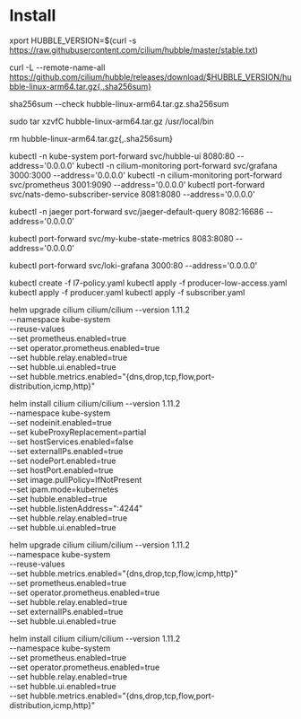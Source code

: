 # Install
xport HUBBLE_VERSION=$(curl -s https://raw.githubusercontent.com/cilium/hubble/master/stable.txt)

curl -L --remote-name-all https://github.com/cilium/hubble/releases/download/$HUBBLE_VERSION/hubble-linux-arm64.tar.gz{,.sha256sum}

sha256sum --check hubble-linux-arm64.tar.gz.sha256sum

sudo tar xzvfC hubble-linux-arm64.tar.gz /usr/local/bin

rm hubble-linux-arm64.tar.gz{,.sha256sum}

kubectl -n kube-system port-forward svc/hubble-ui 8080:80 --address='0.0.0.0'
kubectl -n cilium-monitoring port-forward svc/grafana 3000:3000 --address='0.0.0.0'
kubectl -n cilium-monitoring port-forward svc/prometheus 3001:9090 --address='0.0.0.0'
kubectl port-forward svc/nats-demo-subscriber-service 8081:8080 --address='0.0.0.0'

kubectl -n jaeger port-forward svc/jaeger-default-query 8082:16686 --address='0.0.0.0'

kubectl port-forward svc/my-kube-state-metrics 8083:8080 --address='0.0.0.0'

kubectl port-forward svc/loki-grafana 3000:80 --address='0.0.0.0'

kubectl create -f l7-policy.yaml
kubectl apply -f producer-low-access.yaml
kubectl apply -f producer.yaml
kubectl apply -f subscriber.yaml

helm upgrade cilium cilium/cilium --version 1.11.2 \
   --namespace kube-system \
   --reuse-values \
   --set prometheus.enabled=true \
   --set operator.prometheus.enabled=true \
   --set hubble.relay.enabled=true \
   --set hubble.ui.enabled=true \
   --set hubble.metrics.enabled="{dns,drop,tcp,flow,port-distribution,icmp,http}"

helm install cilium cilium/cilium --version 1.11.2 \
   --namespace kube-system \
   --set nodeinit.enabled=true \
   --set kubeProxyReplacement=partial \
   --set hostServices.enabled=false \
   --set externalIPs.enabled=true \
   --set nodePort.enabled=true \
   --set hostPort.enabled=true \
   --set image.pullPolicy=IfNotPresent \
   --set ipam.mode=kubernetes \
   --set hubble.enabled=true \
   --set hubble.listenAddress=":4244" \
   --set hubble.relay.enabled=true \
   --set hubble.ui.enabled=true

helm upgrade cilium cilium/cilium --version 1.11.2 \
   --namespace kube-system \
   --reuse-values \
   --set hubble.metrics.enabled="{dns,drop,tcp,flow,icmp,http}" \
   --set prometheus.enabled=true \
   --set operator.prometheus.enabled=true \
   --set hubble.relay.enabled=true \
   --set externalIPs.enabled=true \
   --set hubble.ui.enabled=true


helm install cilium cilium/cilium --version 1.11.2 \
   --namespace kube-system \
   --set prometheus.enabled=true \
   --set operator.prometheus.enabled=true \
   --set hubble.relay.enabled=true \
   --set hubble.ui.enabled=true \
   --set hubble.metrics.enabled="{dns,drop,tcp,flow,port-distribution,icmp,http}"   